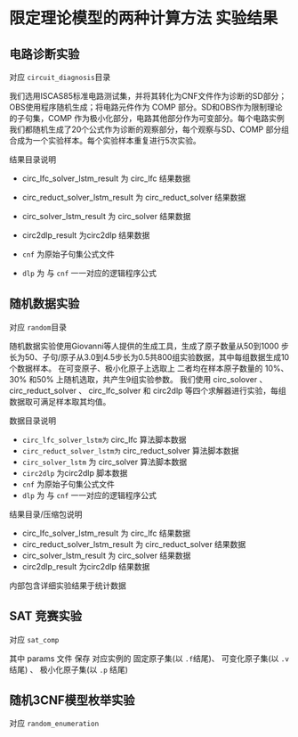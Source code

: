 # 限定理论模型的两种计算方法 实验结果

## 电路诊断实验
对应 `circuit_diagnosis`目录

我们选用ISCAS85标准电路测试集，并将其转化为CNF文件作为诊断的SD部分；OBS使用程序随机生成；将电路元件作为 COMP 部分。SD和OBS作为限制理论的子句集，COMP 作为极小化部分，电路其他部分作为可变部分。每个电路实例我们都随机生成了20个公式作为诊断的观察部分，每个观察与SD、COMP 部分组合成为一个实验样本。每个实验样本重复进行5次实验。


结果目录说明

- circ_lfc_solver_lstm_result 为 circ_lfc 结果数据
- circ_reduct_solver_lstm_result 为 circ_reduct_solver 结果数据
- circ_solver_lstm_result 为 circ_solver 结果数据
- circ2dlp_result 为circ2dlp 结果数据

- `cnf`  为原始子句集公式文件
- `dlp` 为 与 `cnf` 一一对应的逻辑程序公式

## 随机数据实验
对应 `random`目录

随机数据实验使用Giovanni等人提供的生成工具，生成了原子数量从50到1000 步长为50、子句/原子从3.0到4.5步长为0.5共800组实验数据，其中每组数据生成10个数据样本。
在可变原子、极小化原子上选取上 二者均在样本原子数量的 10%、30% 和50% 上随机选取，共产生9组实验参数。
我们使用 circ_solover 、 circ_reduct_solver 、 circ_lfc_solver 和 circ2dlp 等四个求解器进行实验，每组数据取可满足样本取其均值。

数据目录说明

- `circ_lfc_solver_lstm为` circ_lfc 算法脚本数据
- `circ_reduct_solver_lstm为` circ_reduct_solver 算法脚本数据
- `circ_solver_lstm` 为 circ_solver 算法脚本数据
- `circ2dlp` 为circ2dlp 脚本数据
- `cnf`  为原始子句集公式文件
- `dlp` 为 与 `cnf` 一一对应的逻辑程序公式

结果目录/压缩包说明

- circ_lfc_solver_lstm_result 为 circ_lfc 结果数据
- circ_reduct_solver_lstm_result 为 circ_reduct_solver 结果数据
- circ_solver_lstm_result 为 circ_solver 结果数据
- circ2dlp_result 为circ2dlp 结果数据

内部包含详细实验结果于统计数据
## SAT 竞赛实验
 对应 `sat_comp`

 其中 params 文件 保存 对应实例的 固定原子集(以 `.f`结尾)、 可变化原子集(以 `.v`结尾) 、 极小化原子集(以 `.p` 结尾)


## 随机3CNF模型枚举实验
对应 `random_enumeration`


